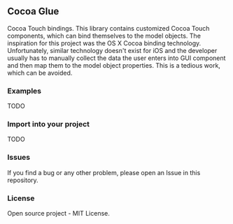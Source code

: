 **Cocoa Glue**
----------
Cocoa Touch bindings. This library contains customized Cocoa Touch components, which can bind themselves to the model objects. The inspiration for this project was the OS X Cocoa binding technology. Unfortunately, similar technology doesn't exist for iOS and the developer usually has to manually collect the data the user enters into GUI component and then map them to the model object properties. This is a tedious work, which can be avoided.


### **Examples** ###
TODO


### **Import into your project** ###
TODO

### **Issues** ###
If you find a bug or any other problem, please open an Issue in this repository.

### **License** ###
Open source project - MIT License.
